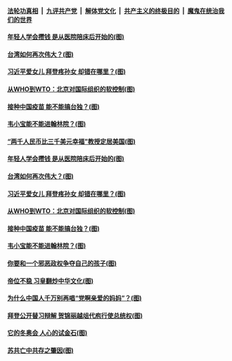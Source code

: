 ####  [法轮功真相](../../../../basic/blob/master/README.md?t=02210301) &nbsp;|&nbsp; [九评共产党](../../../../9ping.md/blob/master/README.md?t=02210301) &nbsp;|&nbsp; [解体党文化](../../../../jtdwh.md/blob/master/README.md?t=02210301)  &nbsp;|&nbsp; [共产主义的终极目的](../../../../gczydzjmd.md/blob/master/README.md?t=02210301) &nbsp;|&nbsp; [魔鬼在统治我们的世界](../../../../mgztzwmdsj.md/blob/master/README.md?t=02210301) 

#### [年轻人学会攒钱 是从医院陪床后开始的(图)](../pages/p4/963095.md?t=02210301) 

#### [台湾如何再次伟大？(图)](../pages/p4/963102.md?t=02210301) 

#### [习近平爱女儿 拜登疼孙女 却错在哪里？(图)](../pages/p4/963043.md?t=02210301) 

#### [从WHO到WTO：北京对国际组织的软控制(图)](../pages/p4/963002.md?t=02210301) 

#### [接种中国疫苗 能不能搞台独？(图)](../pages/p4/962995.md?t=02210301) 

#### [韦小宝能不能进翰林院？(图)](../pages/p4/962969.md?t=02210301) 

#### [“两千人民币比三千美元幸福”教授定居美国(图)](../pages/p4/963185.md?t=02210301) 



#### [年轻人学会攒钱 是从医院陪床后开始的(图)](../pages/p4/963095.md?t=02210301) 

#### [台湾如何再次伟大？(图)](../pages/p4/963102.md?t=02210301) 

#### [习近平爱女儿 拜登疼孙女 却错在哪里？(图)](../pages/p4/963043.md?t=02210301) 




#### [从WHO到WTO：北京对国际组织的软控制(图)](../pages/p4/963002.md?t=02210301) 

#### [接种中国疫苗 能不能搞台独？(图)](../pages/p4/962995.md?t=02210301) 

#### [韦小宝能不能进翰林院？(图)](../pages/p4/962969.md?t=02210301) 

#### [你要和一个邪恶政权争夺自己的孩子(图)](../pages/p4/962982.md?t=02210301) 

#### [帝位不稳 习皇翻炒中华文化(图)](../pages/p4/962965.md?t=02210301) 

#### [为什么中国人千万别再唱“党啊亲爱的妈妈”？(图)](../pages/p4/962987.md?t=02210301) 

#### [拜登公开替习辩解 贺锦丽越俎代庖行使总统权(图)](../pages/p4/962976.md?t=02210301) 



#### [它的冬奥会 人心的试金石(图)](../pages/p4/962921.md?t=02210301) 

#### [苏共亡中共存之肇因(图)](../pages/p4/962912.md?t=02210301) 

